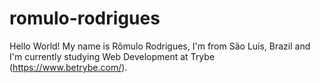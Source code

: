 # romulo-rodrigues
Hello World!
My name is Rômulo Rodrigues, I'm from São Luís, Brazil and I'm currently studying Web Development at Trybe (https://www.betrybe.com/).
